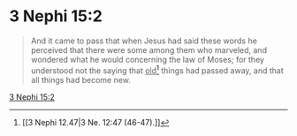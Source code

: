 # 3 Nephi 15:2

> And it came to pass that when Jesus had said these words he perceived that there were some among them who marveled, and wondered what he would concerning the law of Moses; for they understood not the saying that <u>old</u>[^a] things had passed away, and that all things had become new.

[3 Nephi 15:2](https://www.churchofjesuschrist.org/study/scriptures/bofm/3-ne/15?lang=eng&id=p2#p2)


[^a]: [[3 Nephi 12.47|3 Ne. 12:47 (46-47).]]
